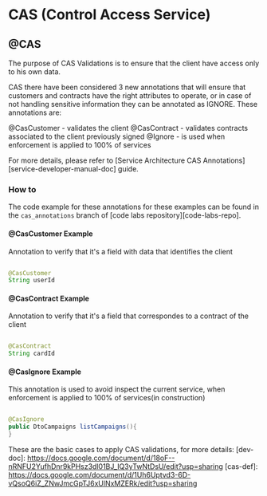 # CAS (Control Access Service)

## @CAS

The purpose of CAS Validations is to ensure that the client have access only to his own data.

CAS there have been considered 3 new annotations that will ensure that customers and contracts have the right attributes to operate, or in case of not handling sensitive information they can be annotated as IGNORE. These annotations are:

@CasCustomer - validates the client
@CasContract - validates contracts associated to the client previously signed
@Ignore - is used when enforcement is applied to 100% of services

For more details, please refer to [Service Architecture CAS Annotations][service-developer-manual-doc] guide.

### How to

The code example for these annotations for these examples can be found in the `cas_annotations` branch of [code labs repository][code-labs-repo].

#### @CasCustomer Example
Annotation to verify that it's a field with data that identifies the client
```java

@CasCustomer 
String userId 

```

#### @CasContract Example
Annotation to verify that it's a field that correspondes to a contract of the client
```java

@CasContract
String cardId

```

#### @CasIgnore Example
This annotation is used to avoid inspect the current service,  when enforcement is applied to 100% of services(in construction)
```java

@CasIgnore
public DtoCampaigns listCampaigns(){
}

```
These are the basic cases to apply CAS validations, for more details:
[dev-doc]: https://docs.google.com/document/d/18oF--nRNFU2YufhDnr9kPHsz3dl01BJ_IQ3yTwNtDsU/edit?usp=sharing
[cas-def]: https://docs.google.com/document/d/1Uh6Uptvd3-6D-vQsoQ6iZ_ZNwJmcGpTJ6xUlNxMZERk/edit?usp=sharing